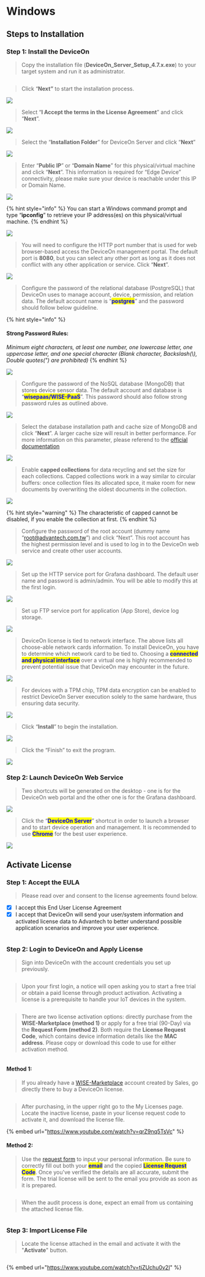 # Windows

## Steps to Installation

### Step 1: Install the DeviceOn

> Copy the installation file (**DeviceOn\_Server\_Setup\_4.7.x.exe**) to your target system and run it as administrator.

<figure><img src="https://i.imgur.com/JS30xJB.png" alt=""><figcaption></figcaption></figure>

> Click “**Next”** to start the installation process.

![](https://i.imgur.com/fvVIQgY.png)

> Select “**I Accept the terms in the License Agreement**” and click “**Next**”.

![](https://i.imgur.com/o36e7FW.png)

> Select the “**Installation Folder**” for DeviceOn Server and click “**Next**”

![](https://i.imgur.com/ncwtXPM.png)

> Enter “**Public IP**” or “**Domain Name**” for this physical/virtual machine and click “**Next**”. This information is required for “Edge Device” connectivity, please make sure your device is reachable under this IP or Domain Name.

![](https://i.imgur.com/wnqHZAb.png)

{% hint style="info" %}
You can start a Windows command prompt and type “**ipconfig**” to retrieve your IP address(es) on this physical/virtual machine.
{% endhint %}

![](https://i.imgur.com/molcVwv.png)

> You will need to configure the HTTP port number that is used for web browser-based access the DeviceOn management portal. The default port is **8080**, but you can select any other port as long as it does not conflict with any other application or service. Click “**Next**”.

![](https://i.imgur.com/w12nEKZ.png)

> Configure the password of the relational database (PostgreSQL) that DeviceOn uses to manage account, device, permission, and relation data. The default account name is “<mark style="color:blue;">**postgres**</mark>” and the password should follow below guideline.

{% hint style="info" %}
#### Strong Password Rules:

_Minimum eight characters, at least one number, one lowercase letter, one uppercase letter, and one special character (Blank character, Backslash(\\), Double quotes(") are prohibited)_
{% endhint %}

![](https://i.imgur.com/6Pt0v0D.png)

> Configure the password of the NoSQL database (MongoDB) that stores device sensor data. The default account and database is “<mark style="color:blue;">**wisepaas/WISE-PaaS**</mark>”. This password should also follow strong password rules as outlined above.

![](https://i.imgur.com/qhoJiFI.png)

> Select the database installation path and cache size of MongoDB and click “**Next**”. A larger cache size will result in better performance. For more information on this parameter, please referend to the [official documentation](https://docs.mongodb.com/manual/reference/configuration-options/#storage.wiredTiger.engineConfig.cacheSizeGB)

![](https://i.imgur.com/hK8BDO3.png)

> Enable **capped collections** for data recycling and set the size for each collections. Capped collections work in a way similar to circular buffers: once collection files its allocated spce, it make room for new documents by overwriting the oldest documents in the collection.

![](https://hackmd.io/\_uploads/Hka-Oa9L2.png)

{% hint style="warning" %}
The characteristic of capped cannot be disabled, if you enable the collection at first.
{% endhint %}

> Configure the password of the root account (dummy name “root@advantech.com.tw”) and click “Next”. This root account has the highest permission level and is used to log in to the DeviceOn web service and create other user accounts.

![](https://i.imgur.com/o7Yclnf.png)

> Set up the HTTP service port for Grafana dashboard. The default user name and password is admin/admin. You will be able to modify this at the first login.

![](https://i.imgur.com/lGqr8Ds.png)

> Set up FTP service port for application (App Store), device log storage.

![](https://hackmd.io/\_uploads/SkkN365U2.png)

> DeviceOn license is tied to network interface. The above lists all choose-able network cards information. To install DeviceOn, you have to determine which network card to be tied to. Choosing a <mark style="color:blue;">**connected and physical interface**</mark> over a virtual one is highly recommended to prevent potential issue that DeviceOn may encounter in the future.

![](https://hackmd.io/\_uploads/rJS5na9Ih.png)

> For devices with a TPM chip, TPM data encryption can be enabled to restrict DeviceOn Server execution solely to the same hardware, thus ensuring data security.

![](https://hackmd.io/\_uploads/rk7yaCFNT.png)

> Click “**Install**” to begin the installation.

![](https://i.imgur.com/4JYbOH6.png)

> Click the “Finish” to exit the program.

![](https://i.imgur.com/KsodnpN.png)

### Step 2: Launch DeviceOn Web Service

> Two shortcuts will be generated on the desktop - one is for the DeviceOn web portal and the other one is for the Grafana dashboard.

![](https://i.imgur.com/cy2s5hE.png)

> Click the “<mark style="color:blue;">**DeviceOn Server**</mark>” shortcut in order to launch a browser and to start device operation and management. It is recommended to use <mark style="color:blue;">**Chrome**</mark> for the best user experience.

![](https://i.imgur.com/9pPMIQ4.png)

## Activate License

### **Step 1**: Accept the EULA&#x20;

> Please read over and consent to the license agreements found below.

* [x] I accept this End User License Agreement
* [x] I accept that DeviceOn will send your user/system information and activated license data to Advantech to better understand possible application scenarios and improve your user experience.

<figure><img src="../../../.gitbook/assets/image (3).png" alt=""><figcaption></figcaption></figure>

### **Step 2**: Login to DeviceOn and Apply License

> Sign into DeviceOn with the account credentials you set up previously.

<figure><img src="../../../.gitbook/assets/image (4).png" alt=""><figcaption></figcaption></figure>

> Upon your first login, a notice will open asking you to start a free trial or obtain a paid license through product activation. Activating a license is a prerequisite to handle your IoT devices in the system.

<figure><img src="../../../.gitbook/assets/image (6).png" alt=""><figcaption></figcaption></figure>

> There are two license activation options: directly purchase from the **WISE-Marketplace (method 1)** or apply for a free trial (90-Day) via the **Request Form (method 2)**. Both require the **License Request Code**, which contains device information details like the **MAC address**. Please copy or download this code to use for either activation method.

<figure><img src="../../../.gitbook/assets/image (7).png" alt=""><figcaption></figcaption></figure>

#### Method 1:&#x20;

> If you already have a [WISE-Marketplace](https://wise-paas.advantech.com/en-us/marketplace/product/advantech.wise-paas-deviceon-iot-device-management-app/pricing-details) account created by Sales, go directly there to buy a DeviceOn license.&#x20;

<figure><img src="../../../.gitbook/assets/image (9).png" alt=""><figcaption></figcaption></figure>

> After purchasing, in the upper right go to the My Licenses page. Locate the inactive license, paste in your license request code to activate it, and download the license file.

{% embed url="https://www.youtube.com/watch?v=qrZ9nq5TsVc" %}

#### Method 2:&#x20;

> Use the [request form](https://wesstorage.blob.core.windows.net/cloudservice/deviceon/license.html) to input your personal information. Be sure to correctly fill out both your <mark style="color:blue;">**email**</mark> and the copied <mark style="color:blue;">**License Request Code**</mark>. Once you've verified the details are all accurate, submit the form. The trial license will be sent to the email you provide as soon as it is prepared.

<figure><img src="../../../.gitbook/assets/image (12).png" alt=""><figcaption></figcaption></figure>

> When the audit process is done, expect an email from us containing the attached license file.

<figure><img src="../../../.gitbook/assets/image (13).png" alt=""><figcaption></figcaption></figure>

### **Step 3**: Import License File

> Locate the license attached in the email and activate it with the "**Activate**" button.

<figure><img src="../../../.gitbook/assets/image (14).png" alt=""><figcaption></figcaption></figure>

{% embed url="https://www.youtube.com/watch?v=tjZUchu0v2I" %}
